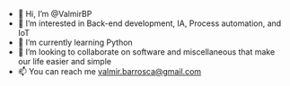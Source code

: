 - 👋 Hi, I’m @ValmirBP
- 👀 I’m interested in Back-end development, IA, Process automation, and IoT
- 🌱 I’m currently learning Python
- 💞️ I’m looking to collaborate on software and miscellaneous that make our life easier and simple
- 📫 You can reach me valmir.barrosca@gmail.com
